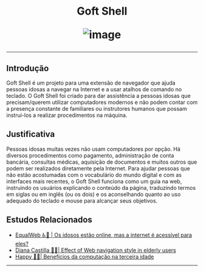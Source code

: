 <h1 align="center">
  
  Goft Shell 

![image](https://github.com/AndreCoutinhom/goft_shell/assets/91290799/d5480892-9c45-4929-ad4e-c1d7ab8cc0eb)
</h1>

---

## Introdução

Goft Shell é um projeto para uma extensão de navegador que ajuda pessoas idosas a navegar na Internet e a usar atalhos de comando no teclado. O Goft Shell foi criado para dar assistência a pessoas idosas que precisam/querem utilizar computadores modernos e não podem contar com a presença constante de familiares ou instrutores humanos que possam instruí-los a realizar procedimentos na máquina.

## Justificativa

Pessoas idosas muitas vezes não usam computadores por opção. Há diversos procedimentos como pagamento, administração de conta bancária, consultas médicas, aquisição de documentos e muitos outros que podem ser realizados diretamente pela Internet. Para ajudar pessoas que não estão acostumadas com o vocabulário do mundo digital e com as interfaces mais recentes, o Goft Shell funciona como um guia na web, instruindo os usuários explicando o conteúdo da página, traduzindo termos em siglas ou em inglês (ou os dois) e os aconselhando quanto ao uso adequado do teclado e mouse para alcançar seus objetivos.

## Estudos Relacionados

* [EqualWeb ♿🛜 | Os idosos estão online, mas a internet é acessível para eles?](https://equalweb.com.br/os-idosos-estao-online-mas-a-internet-e-acessivel-para-eles/) 
* [Diana Castilla 🥼🧠| Effect of Web navigation style in elderly users](https://www.sciencedirect.com/science/article/abs/pii/S0747563215302120)
* [Happy 🧓😁| Benefícios da computação na terceira idade](https://happy.com.br/blog/importancia-da-inclusao-digital-na-terceira-idade/)

---
